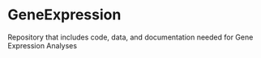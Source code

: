 # GeneExpression
Repository that includes code, data, and documentation needed for Gene Expression Analyses
